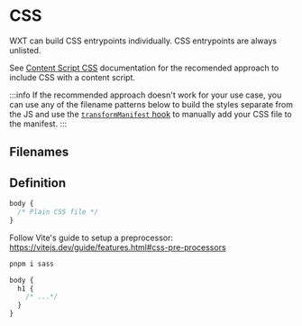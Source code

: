# CSS

WXT can build CSS entrypoints individually. CSS entrypoints are always unlisted.

See [Content Script CSS](/guide/content-scripts.md#css) documentation for the recomended approach to include CSS with a content script.

:::info
If the recommended approach doesn't work for your use case, you can use any of the filename patterns below to build the styles separate from the JS and use the [`transformManifest` hook](/config.md#transformmanifest) to manually add your CSS file to the manifest.
:::

## Filenames

<EntrypointPatterns
  :patterns="[
    ['<name>.(css|scss|sass|less|styl|stylus)', '<name>.css'],
    ['<name>/index.(css|scss|sass|less|styl|stylus)', '<name>.css'],
    ['content.(css|scss|sass|less|styl|stylus)', 'content-scripts/content.css'],
    ['content/index.(css|scss|sass|less|styl|stylus)', 'content-scripts/content.css'],
    ['<name>.content.(css|scss|sass|less|styl|stylus)', 'content-scripts/<name>.css'],
    ['<name>.content/index.(css|scss|sass|less|styl|stylus)', 'content-scripts/<name>.css'],
  ]"
/>

## Definition

```css
body {
  /* Plain CSS file */
}
```

Follow Vite's guide to setup a preprocessor: https://vitejs.dev/guide/features.html#css-pre-processors

```sh
pnpm i sass
```

```scss
body {
  h1 {
    /* ...*/
  }
}
```
